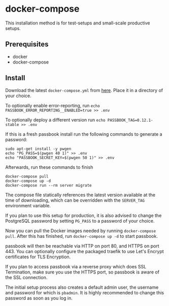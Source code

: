 # docker-compose

This installation method is for test-setups and small-scale productive setups.

## Prerequisites

- docker
- docker-compose

## Install

Download the latest `docker-compose.yml` from [here](https://raw.githubusercontent.com/BeryJu/passbook/master/docker-compose.yml). Place it in a directory of your choice.

To optionally enable error-reporting, run `echo PASSBOOK_ERROR_REPORTING__ENABLED=true >> .env`

To optionally deploy a different version run `echo PASSBOOK_TAG=0.12.1-stable >> .env`

If this is a fresh passbook install run the following commands to generate a password:

```
sudo apt-get install -y pwgen
echo "PG_PASS=$(pwgen 40 1)" >> .env
echo "PASSBOOK_SECRET_KEY=$(pwgen 50 1)" >> .env
```

Afterwards, run these commands to finish

```
docker-compose pull
docker-compose up -d
docker-compose run --rm server migrate
```

The compose file statically references the latest version available at the time of downloading, which can be overridden with the `SERVER_TAG` environment variable.

If you plan to use this setup for production, it is also advised to change the PostgreSQL password by setting `PG_PASS` to a password of your choice.

Now you can pull the Docker images needed by running `docker-compose pull`. After this has finished, run `docker-compose up -d` to start passbook.

passbook will then be reachable via HTTP on port 80, and HTTPS on port 443. You can optionally configure the packaged traefik to use Let's Encrypt certificates for TLS Encryption.

If you plan to access passbook via a reverse proxy which does SSL Termination, make sure you use the HTTPS port, so passbook is aware of the SSL connection.

The initial setup process also creates a default admin user, the username and password for which is `pbadmin`. It is highly recommended to change this password as soon as you log in.
